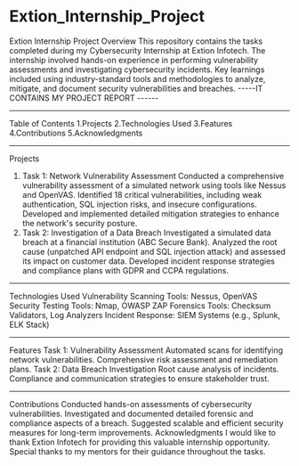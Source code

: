 # Extion_Internship_Project
Extion Internship Project
Overview
This repository contains the tasks completed during my Cybersecurity Internship at Extion Infotech. The internship involved hands-on experience in performing vulnerability assessments and investigating cybersecurity incidents. Key learnings included using industry-standard tools and methodologies to analyze, mitigate, and document security vulnerabilities and breaches.
-----IT CONTAINS MY PROJECT REPORT ------

************************************************************************************
Table of Contents
1.Projects
2.Technologies Used
3.Features
4.Contributions
5.Acknowledgments

*************************************************************************************
Projects
1. Task 1: Network Vulnerability Assessment
Conducted a comprehensive vulnerability assessment of a simulated network using tools like Nessus and OpenVAS.
Identified 18 critical vulnerabilities, including weak authentication, SQL injection risks, and insecure configurations.
Developed and implemented detailed mitigation strategies to enhance the network's security posture.
2. Task 2: Investigation of a Data Breach
Investigated a simulated data breach at a financial institution (ABC Secure Bank).
Analyzed the root cause (unpatched API endpoint and SQL injection attack) and assessed its impact on customer data.
Developed incident response strategies and compliance plans with GDPR and CCPA regulations.

*******************************************************************************
Technologies Used
Vulnerability Scanning Tools: Nessus, OpenVAS
Security Testing Tools: Nmap, OWASP ZAP
Forensics Tools: Checksum Validators, Log Analyzers
Incident Response: SIEM Systems (e.g., Splunk, ELK Stack)

*********************************************************************************
Features
Task 1: Vulnerability Assessment
Automated scans for identifying network vulnerabilities.
Comprehensive risk assessment and remediation plans.
Task 2: Data Breach Investigation
Root cause analysis of incidents.
Compliance and communication strategies to ensure stakeholder trust.

*************************************************************************************
Contributions
Conducted hands-on assessments of cybersecurity vulnerabilities.
Investigated and documented detailed forensic and compliance aspects of a breach.
Suggested scalable and efficient security measures for long-term improvements.
Acknowledgments
I would like to thank Extion Infotech for providing this valuable internship opportunity. Special thanks to my mentors for their guidance throughout the tasks.
